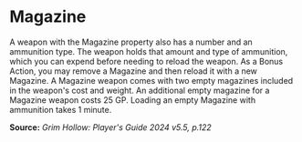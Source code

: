 # Magazine
A weapon with the Magazine property also has a number and an ammunition type. The weapon holds that amount and type of ammunition, which you can expend before needing to reload the weapon. As a Bonus Action, you may remove a Magazine and then reload it with a new Magazine. A Magazine weapon comes with two empty magazines included in the weapon's cost and weight. An additional empty magazine for a Magazine weapon costs 25 GP. Loading an empty Magazine with ammunition takes 1 minute.

**Source:** *Grim Hollow: Player's Guide 2024 v5.5, p.122*